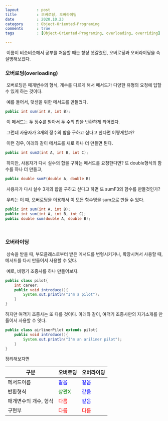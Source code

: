```yaml
---
layout        : post
title         : 오버로딩, 오버라이딩
date          : 2020.10.23
category      : Object-Oriented-Programing
comments      : true
tags          : [Object-Oriented-Programing, overloading, overriding]

---
```


&nbsp;이름이 비슷비슷해서 공부를 처음할 때는 항상 헷갈렸던, 오버로딩과 오버라이딩을 슥 설명해보겠다.

<span type="hidden" id="overloading"></span>
### 오버로딩(overloading)

&nbsp;오버로딩은 매개변수의 형식, 개수를 다르게 해서 메서드가 다양한 유형의 요청에 답할 수 있게 하는 것이다.

&nbsp;예를 들어서, 덧셈을 위한 메서드를 만들었다.

```java
public int sum(int A, int B);
```
&nbsp;이 메서드는 두 정수를 받아서 두 수의 합을 반환하게 되어있다.

&nbsp;그런데 사용자가 3개의 정수의 합을 구하고 싶다고 한다면 어떻게할까?

&nbsp;이런 경우, 아래와 같이 메서드를 새로 하나 더 만들면 된다.
```java
public int sum3(int A, int B, int C);
```
&nbsp;하지만, 사용자가 다시 실수의 합을 구하는 메서드를 요청한다면?
또 double형식의 함수를 하나 더 만들고,
```java
public double sumF(double A, double B)
```
&nbsp;사용자가 다시 실수 3개의 합을 구하고 싶다고 하면 또 sumF3의 함수를 만들것인가?

&nbsp;우리는 이 때, 오버로딩을 이용해서 이 모든 함수명을 sum으로 만들 수 있다.
```java
public int sum(int A, int B);
public int sum(int A, int B, int C);
public double sum(double A, double B);
```
<br>

### 오버라이딩
&nbsp;상속을 받을 때, 부모클래스로부터 받은 메서드를 변형시키거나, 확장시켜서 사용할 때, 메서드를 다시 만들어서 사용할 수 있다.

&nbsp;예로, 비행기 조종사를 하나 만들어보자.
```java
public class pilot{
	int career;
	public void introduce(){
		System.out.println("I'm a pilot");
	}
}
```
하지만 여객기 조종사는 또 다를 것이다.
아래와 같이, 여객기 조종사만의 자기소개를 만들어서 사용할 수 잇다.
```java
public class airlinerPilot extends pilot{
	public void introduce(){
		System.out.println("I'm an ariliner pilot");
	}
}
```

정리해보자면

| 구분 | 오버로딩 | 오버라이딩 |
| --- | ------- | --------- |
| 메서드이름 | <span style="color:blue;">같음</span> | <span style="color:blue;">같음</span> |
| 반환형식 | <span style="color:green;">상관X</span> | <span style="color:blue;">같음</span> |
| 매개변수의 개수, 형식| <span style="color:red;">다름</span> | <span style="color:blue;">같음</span> |
| 구현부 | <span style="color:red;">다름</span> | <span style="color:red;">다름</span> |

